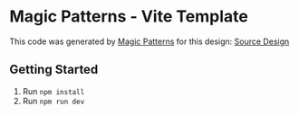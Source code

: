 # Magic Patterns - Vite Template

This code was generated by [Magic Patterns](https://magicpatterns.com) for this design: [Source Design](https://magicpatterns.com/c/5ktagwyjcevnwyrzm6hvwd)

## Getting Started

1. Run `npm install`
2. Run `npm run dev`
